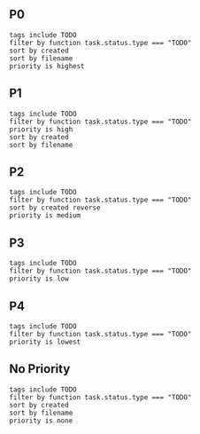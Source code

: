 ## P0

```tasks
tags include TODO
filter by function task.status.type === "TODO"
sort by created
sort by filename
priority is highest
```

## P1

```tasks
tags include TODO
filter by function task.status.type === "TODO"
priority is high
sort by created
sort by filename
```

## P2

```tasks
tags include TODO
filter by function task.status.type === "TODO"
sort by created reverse
priority is medium
```

## P3

```tasks
tags include TODO
filter by function task.status.type === "TODO"
priority is low
```


## P4

```tasks
tags include TODO
filter by function task.status.type === "TODO"
priority is lowest
```

## No Priority

```tasks
tags include TODO
filter by function task.status.type === "TODO"
sort by created
sort by filename
priority is none
```
